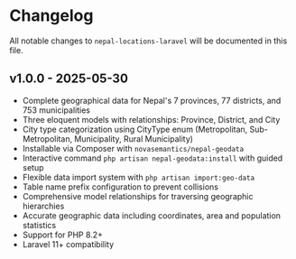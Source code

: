 # Changelog

All notable changes to `nepal-locations-laravel` will be documented in this file.

## v1.0.0 - 2025-05-30

- Complete geographical data for Nepal's 7 provinces, 77 districts, and 753 municipalities
- Three eloquent models with relationships: Province, District, and City
- City type categorization using CityType enum (Metropolitan, Sub-Metropolitan, Municipality, Rural Municipality)
- Installable via Composer with `novasemantics/nepal-geodata`
- Interactive command `php artisan nepal-geodata:install` with guided setup
- Flexible data import system with `php artisan import:geo-data`
- Table name prefix configuration to prevent collisions
- Comprehensive model relationships for traversing geographic hierarchies
- Accurate geographic data including coordinates, area and population statistics
- Support for PHP 8.2+
- Laravel 11+ compatibility
